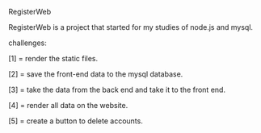RegisterWeb

RegisterWeb is a project that started for my studies of node.js and mysql.

challenges: 

[1] = render the static files.

[2] = save the front-end data to the mysql database.

[3] = take the data from the back end and take it to the front end.

[4] = render all data on the website.

[5] = create a button to delete accounts.
